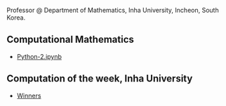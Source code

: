 Professor @ 
Department of Mathematics,
Inha University,
Incheon, South Korea.

## Computational Mathematics
- [Python-2.ipynb](https://nbviewer.org/github/ensual/ensual.github.io/blob/master/MTH1031/Python-2.ipynb)
## Computation of the week, Inha University
- [Winners](http://cow.inha.ac.kr/winner.php)
